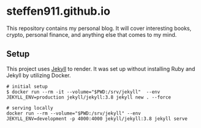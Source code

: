 # steffen911.github.io

This repository contains my personal blog.
It will cover interesting books, crypto, personal finance, and anything else that comes to my mind.

## Setup

This project uses [Jekyll](https://jekyllrb.com) to render.
It was set up without installing Ruby and Jekyll by utilizing Docker.

```shell
# initial setup
$ docker run --rm -it --volume="$PWD:/srv/jekyll"  --env JEKYLL_ENV=production jekyll/jekyll:3.8 jekyll new . --force
```

```shell
# serving locally
docker run --rm --volume="$PWD:/srv/jekyll" --env JEKYLL_ENV=development -p 4000:4000 jekyll/jekyll:3.8 jekyll serve
```
